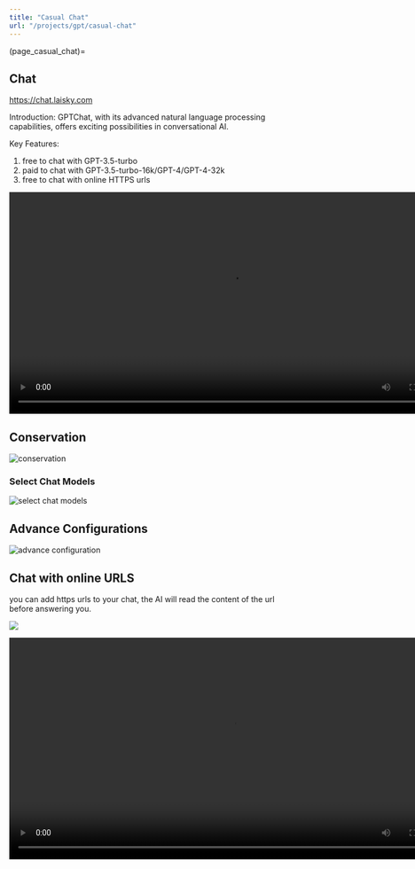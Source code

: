 ```yaml
---
title: "Casual Chat"
url: "/projects/gpt/casual-chat"
---
```


(page_casual_chat)=

## Chat

<https://chat.laisky.com>

Introduction: GPTChat, with its advanced natural language processing capabilities, offers exciting possibilities in conversational AI.

Key Features:

1. free to chat with GPT-3.5-turbo
2. paid to chat with GPT-3.5-turbo-16k/GPT-4/GPT-4-32k
3. free to chat with online HTTPS urls

<video src="https://s3.laisky.com/uploads/2023/07/wiki-chat-demo.mp4" controls width="800">
  <p>Your browser does not support the video tag</p>
  <p>open <a href="https://s3.laisky.com/uploads/2023/07/wiki-chat-demo.mp4">https://s3.laisky.com/uploads/2023/07/wiki-chat-demo.mp4</a></p>
</video>

## Conservation

![conservation](https://s3.laisky.com/uploads/2023/07/wiki-chat.png)

### Select Chat Models

![select chat models](https://s3.laisky.com/uploads/2023/07/wiki-chat-models.png)

## Advance Configurations

![advance configuration](https://s3.laisky.com/uploads/2023/07/wiki-chat-config.png)

## Chat with online URLS

you can add https urls to your chat, the AI will read the content of the url before answering you.

![](https://s3.laisky.com/uploads/2023/09/chat-with-url.png)

<video src="https://s3.laisky.com/uploads/2023/09/chat-urls.mp4" controls width="800">
  <p>Your browser does not support the video tag</p>
  <p>open <a href="https://s3.laisky.com/uploads/2023/09/chat-urls.mp4">https://s3.laisky.com/uploads/2023/09/chat-urls.mp4</a></p>
</video>
